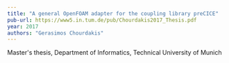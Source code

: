 ```yaml
---
title: "A general OpenFOAM adapter for the coupling library preCICE"
pub-url: https://www5.in.tum.de/pub/Chourdakis2017_Thesis.pdf
year: 2017
authors: "Gerasimos Chourdakis"
---
```

Master's thesis, Department of Informatics, Technical University of Munich
